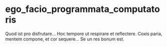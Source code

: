 # ego_facio_programmata_computatoris
Quod ist pro disfrutare... 
Hoc tempore ut respirare et reflectere.
Coxis paria, mentem compone, et cor sequere... 
Se un res bonum est. 
